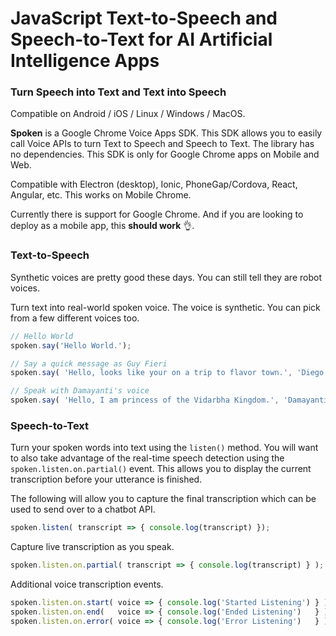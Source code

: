 # JavaScript Text-to-Speech and Speech-to-Text for AI Artificial Intelligence Apps

### Turn Speech into Text and Text into Speech

Compatible on Android / iOS / Linux / Windows / MacOS.

**Spoken** is a Google Chrome Voice Apps SDK.
This SDK allows you to easily call Voice APIs to turn Text to Speech and Speech to Text.
The library has no dependencies.
This SDK is only for Google Chrome apps on Mobile and Web.

Compatible with Electron (desktop), Ionic, PhoneGap/Cordova, React, Angular, etc.
This works on Mobile Chrome.

Currently there is support for Google Chrome.
And if you are looking to deploy as a mobile app, this **should work** 👌.

### Text-to-Speech

Synthetic voices are pretty good these days.
You can still tell they are robot voices.

Turn text into real-world spoken voice.
The voice is synthetic.
You can pick from a few different voices too.

```javascript
// Hello World
spoken.say('Hello World.');

// Say a quick message as Guy Fieri
spoken.say( 'Hello, looks like your on a trip to flavor town.', 'Diego' );

// Speak with Damayanti's voice
spoken.say( 'Hello, I am princess of the Vidarbha Kingdom.', 'Damayanti' );
```

### Speech-to-Text

Turn your spoken words into text using the `listen()` method.
You will want to also take advantage of the real-time speech
detection using the `spoken.listen.on.partial()` event.
This allows you to display the current transcription before
your utterance is finished.

The following will allow you to capture the final transcription
which can be used to send over to a chatbot API.

```javascript
spoken.listen( transcript => { console.log(transcript) });
```

Capture live transcription as you speak.

```javascript
spoken.listen.on.partial( transcript => { console.log(transcript) } );
```

Additional voice transcription events.

```javascript
spoken.listen.on.start( voice => { console.log('Started Listening') } );
spoken.listen.on.end(   voice => { console.log('Ended Listening')   } );
spoken.listen.on.error( voice => { console.log('Error Listening')   } );
```
